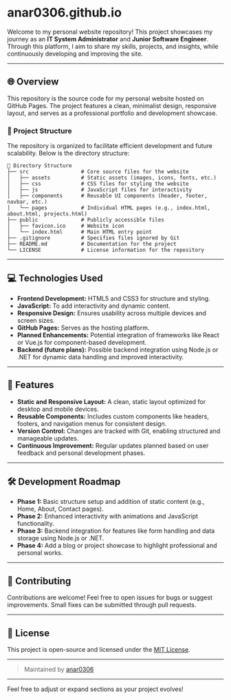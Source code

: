 # **anar0306.github.io**  

Welcome to my personal website repository! This project showcases my journey as an **IT System Administrator** and **Junior Software Engineer**. Through this platform, I aim to share my skills, projects, and insights, while continuously developing and improving the site.

---

## **🌐 Overview**  
This repository is the source code for my personal website hosted on GitHub Pages. The project features a clean, minimalist design, responsive layout, and serves as a professional portfolio and development showcase.

### **🔧 Project Structure**  
The repository is organized to facilitate efficient development and future scalability. Below is the directory structure:

```
📁 Directory Structure
├── src                 # Core source files for the website
│   ├── assets          # Static assets (images, icons, fonts, etc.)
│   ├── css             # CSS files for styling the website
│   ├── js              # JavaScript files for interactivity
│   ├── components      # Reusable UI components (header, footer, navbar, etc.)
│   └── pages           # Individual HTML pages (e.g., index.html, about.html, projects.html)
├── public              # Publicly accessible files
│   ├── favicon.ico     # Website icon
│   └── index.html      # Main HTML entry point
├── .gitignore          # Specifies files ignored by Git
├── README.md           # Documentation for the project
└── LICENSE             # License information for the repository
```

---

## **💻 Technologies Used**  

- **Frontend Development:** HTML5 and CSS3 for structure and styling.
- **JavaScript:** To add interactivity and dynamic content.
- **Responsive Design:** Ensures usability across multiple devices and screen sizes.
- **GitHub Pages:** Serves as the hosting platform.
- **Planned Enhancements:** Potential integration of frameworks like React or Vue.js for component-based development.
- **Backend (future plans):** Possible backend integration using Node.js or .NET for dynamic data handling and improved interactivity.

---

## **🚀 Features**  

- **Static and Responsive Layout:** A clean, static layout optimized for desktop and mobile devices.
- **Reusable Components:** Includes custom components like headers, footers, and navigation menus for consistent design.
- **Version Control:** Changes are tracked with Git, enabling structured and manageable updates.
- **Continuous Improvement:** Regular updates planned based on user feedback and personal development phases.

---

## **🛠️ Development Roadmap**  

- **Phase 1:** Basic structure setup and addition of static content (e.g., Home, About, Contact pages).  
- **Phase 2:** Enhanced interactivity with animations and JavaScript functionality.  
- **Phase 3:** Backend integration for features like form handling and data storage using Node.js or .NET.  
- **Phase 4:** Add a blog or project showcase to highlight professional and personal works.  

---

## **🤝 Contributing**  
Contributions are welcome! Feel free to open issues for bugs or suggest improvements. Small fixes can be submitted through pull requests.

---

## **📄 License**  
This project is open-source and licensed under the [MIT License](LICENSE).

---

> Maintained by [anar0306](https://github.com/anar0306)  

--- 

Feel free to adjust or expand sections as your project evolves!